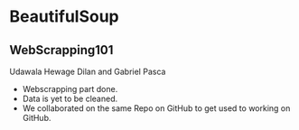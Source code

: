 # __BeautifulSoup__
## WebScrapping101
Udawala Hewage Dilan and Gabriel Pasca

* Webscrapping part done.
* Data is yet to be cleaned.
* We collaborated on the same Repo on GitHub to get used to working on GitHub.

